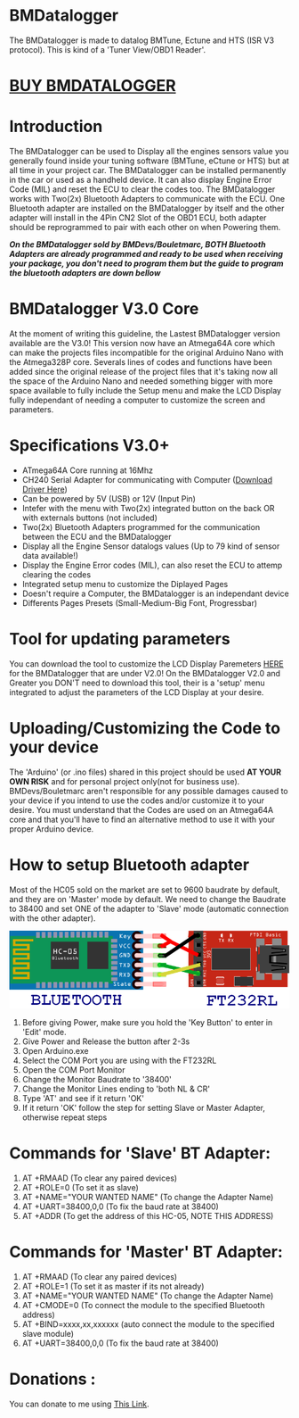 # BMDatalogger

The BMDatalogger is made to datalog BMTune, Ectune and HTS (ISR V3 protocol). This is kind of a 'Tuner View/OBD1 Reader'.

# [BUY BMDATALOGGER][]

# Introduction

The BMDatalogger can be used to Display all the engines sensors value you generally found inside your tuning software (BMTune, eCtune or HTS) but at all time in your project car. The BMDatalogger can be installed permanently in the car or used as a handheld device. It can also display Engine Error Code (MIL) and reset the ECU to clear the codes too. The BMDatalogger works with Two(2x) Bluetooth Adapters to communicate with the ECU. One Bluetooth adapter are installed on the BMDatalogger by itself and the other adapter will install in the 4Pin CN2 Slot of the OBD1 ECU, both adapter should be reprogrammed to pair with each other on when Powering them.

__*On the BMDatalogger sold by BMDevs/Bouletmarc, BOTH Bluetooth Adapters are already programmed and ready to be used when receiving your package, you don't need to program them but the guide to program the bluetooth adapters are down bellow*__

# BMDatalogger V3.0 Core

At the moment of writing this guideline, the Lastest BMDatalogger version available are the V3.0! This version now have an Atmega64A core which can make the projects files incompatible for the original Arduino Nano with the Atmega328P core. Severals lines of codes and functions have been added since the original release of the project files that it's taking now all the space of the Arduino Nano and needed something bigger with more space available to fully include the Setup menu and make the LCD Display fully independant of needing a computer to customize the screen and parameters.

# Specifications V3.0+

- ATmega64A Core running at 16Mhz
- CH240 Serial Adapter for communicating with Computer ([Download Driver Here][])
- Can be powered by 5V (USB) or 12V (Input Pin)
- Intefer with the menu with Two(2x) integrated button on the back OR with externals buttons (not included)
- Two(2x) Bluetooth Adapters programmed for the communication between the ECU and the BMDatalogger
- Display all the Engine Sensor datalogs values (Up to 79 kind of sensor data available!)
- Display the Engine Error codes (MIL), can also reset the ECU to attemp clearing the codes
- Integrated setup menu to customize the Diplayed Pages
- Doesn't require a Computer, the BMDatalogger is an independant device
- Differents Pages Presets (Small-Medium-Big Font, Progressbar)

# Tool for updating parameters 

You can download the tool to customize the LCD Display Paremeters [HERE][] for the BMDatalogger that are under V2.0! On the BMDatalogger V2.0 and Greater you DON'T need to download this tool, their is a 'setup' menu integrated to adjust the parameters of the LCD Display at your desire.

# Uploading/Customizing the Code to your device

The 'Arduino' (or .ino files) shared in this project should be used __AT YOUR OWN RISK__ and for personal project only(not for business use). BMDevs/Bouletmarc aren't responsible for any possible damages caused to your device if you intend to use the codes and/or customize it to your desire. You must understand that the Codes are used on an Atmega64A core and that you'll have to find an alternative method to use it with your proper Arduino device.

# How to setup Bluetooth adapter

Most of the HC05 sold on the market are set to 9600 baudrate by default, and they are on 'Master' mode by default. We need to change the Baudrate to 38400 and set ONE of the adapter to 'Slave' mode (automatic connection with the other adapter).

![alt tag](https://raw.githubusercontent.com/bouletmarc/BMDatalogger/master/Bluetooth_setup_diagram.png)

1. Before giving Power, make sure you hold the 'Key Button' to enter in 'Edit' mode.
2. Give Power and Release the button after 2-3s
3. Open Arduino.exe
4. Select the COM Port you are using with the FT232RL
5. Open the COM Port Monitor
6. Change the Monitor Baudrate to '38400'
7. Change the Monitor Lines ending to 'both NL & CR'
8. Type 'AT' and see if it return 'OK'
9. If it return 'OK' follow the step for setting Slave or Master Adapter, otherwise repeat steps

# Commands for 'Slave' BT Adapter:

1. AT +RMAAD (To clear any paired devices)
2. AT +ROLE=0 (To set it as slave)
3. AT +NAME="YOUR WANTED NAME" (To change the Adapter Name)
4. AT +UART=38400,0,0 (To fix the baud rate at 38400)
5. AT +ADDR (To get the address of this HC-05, NOTE THIS ADDRESS) 
    
# Commands for 'Master' BT Adapter:

1. AT +RMAAD (To clear any paired devices)
2. AT +ROLE=1 (To set it as master if its not already)
3. AT +NAME="YOUR WANTED NAME" (To change the Adapter Name)
4. AT +CMODE=0 (To connect the module to the specified Bluetooth address)
5. AT +BIND=xxxx,xx,xxxxxx (auto connect the module to the specified slave module)
6. AT +UART=38400,0,0 (To fix the baud rate at 38400)

# Donations :

You can donate to me using [This Link][].

[Download Driver Here]: <https://sparks.gogo.co.nz/assets/_site_/downloads/CH34x_Install_Windows_v3_4.zip>
[This Link]: <https://www.paypal.me/bouletmarc>
[HERE]: <https://github.com/bouletmarc/BMDatalogger/archive/master.zip>
[BUY BMDATALOGGER]: <https://bmdevs.fwscheckout.com/product/bmdatalogger>
